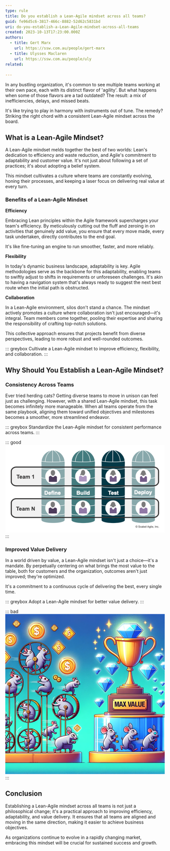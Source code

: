 ```yaml
---
type: rule
title: Do you establish a Lean-Agile mindset across all teams?
guid: fe96d5c6-3817-466c-8882-52d62c5831bd
uri: do-you-establish-a-Lean-Agile-mindset-across-all-teams
created: 2023-10-13T17:23:00.000Z
authors:
  - title: Gert Marx
    url: https://ssw.com.au/people/gert-marx
  - title: Ulysses Maclaren
    url: https://ssw.com.au/people/uly
related:

---
```

In any bustling organization, it's common to see multiple teams working at their own pace, each with its distinct flavor of 'agility'. But what happens when some of those flavors are a tad outdated? The result: a mix of inefficiencies, delays, and missed beats. 

It's like trying to play in harmony with instruments out of tune. The remedy? Striking the right chord with a consistent Lean-Agile mindset across the board.

<!--endintro-->

## What is a Lean-Agile Mindset?

A Lean-Agile mindset melds together the best of two worlds: Lean's dedication to efficiency and waste reduction, and Agile's commitment to adaptability and customer value. It's not just about following a set of practices; it's about adopting a belief system. 

This mindset cultivates a culture where teams are constantly evolving, honing their processes, and keeping a laser focus on delivering real value at every turn.

### Benefits of a Lean-Agile Mindset

**Efficiency**

Embracing Lean principles within the Agile framework supercharges your team's efficiency. By meticulously cutting out the fluff and zeroing in on activities that genuinely add value, you ensure that every move made, every task undertaken, directly contributes to the end goal. 

It's like fine-tuning an engine to run smoother, faster, and more reliably.

**Flexibility**

In today's dynamic business landscape, adaptability is key. Agile methodologies serve as the backbone for this adaptability, enabling teams to swiftly adjust to shifts in requirements or unforeseen challenges. It's akin to having a navigation system that's always ready to suggest the next best route when the initial path is obstructed.

**Collaboration**

In a Lean-Agile environment, silos don't stand a chance. The mindset actively promotes a culture where collaboration isn't just encouraged—it's integral. Team members come together, pooling their expertise and sharing the responsibility of crafting top-notch solutions. 

This collective approach ensures that projects benefit from diverse perspectives, leading to more robust and well-rounded outcomes.

::: greybox
Cultivate a Lean-Agile mindset to improve efficiency, flexibility, and collaboration.
:::

## Why Should You Establish a Lean-Agile Mindset?

### Consistency Across Teams

Ever tried herding cats? Getting diverse teams to move in unison can feel just as challenging. However, with a shared Lean-Agile mindset, this task becomes infinitely more manageable. When all teams operate from the same playbook, aligning them toward unified objectives and milestones becomes a smoother, more streamlined endeavor.

::: greybox
Standardize the Lean-Agile mindset for consistent performance across teams.
:::

::: good
![Figure: Good Example - Consistency in mindset leads to better alignment and easier management.](Consistency.png)
:::

### Improved Value Delivery

In a world driven by value, a Lean-Agile mindset isn't just a choice—it's a mandate. By perpetually centering on what brings the most value to the table, both for customers and the organization, outcomes aren't just improved; they're optimized. 

It's a commitment to a continuous cycle of delivering the best, every single time.

::: greybox
Adopt a Lean-Agile mindset for better value delivery.
:::

::: bad
![Figure: Bad Example - Teams without a Lean-Agile mindset may focus on tasks that don't deliver maximum value.](Delivery.png)
:::

## Conclusion

Establishing a Lean-Agile mindset across all teams is not just a philosophical change; it's a practical approach to improving efficiency, adaptability, and value delivery. It ensures that all teams are aligned and moving in the same direction, making it easier to achieve business objectives. 

As organizations continue to evolve in a rapidly changing market, embracing this mindset will be crucial for sustained success and growth.
